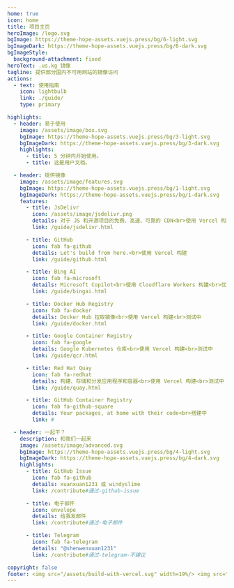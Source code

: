 ```yaml
---
home: true
icon: home
title: 项目主页
heroImage: /logo.svg
bgImage: https://theme-hope-assets.vuejs.press/bg/6-light.svg
bgImageDark: https://theme-hope-assets.vuejs.press/bg/6-dark.svg
bgImageStyle:
  background-attachment: fixed
heroText: .us.kg 镜像
tagline: 提供部分国内不可用网站的镜像访问
actions:
  - text: 使用指南
    icon: lightbulb
    link: ./guide/
    type: primary

highlights:
  - header: 易于使用
    image: /assets/image/box.svg
    bgImage: https://theme-hope-assets.vuejs.press/bg/3-light.svg
    bgImageDark: https://theme-hope-assets.vuejs.press/bg/3-dark.svg
    highlights:
      - title: 5 分钟内开始使用。
      - title: 这是用户文档。

  - header: 提供镜像
    image: /assets/image/features.svg
    bgImage: https://theme-hope-assets.vuejs.press/bg/1-light.svg
    bgImageDark: https://theme-hope-assets.vuejs.press/bg/1-dark.svg
    features:
      - title: JsDelivr
        icon: /assets/image/jsdelivr.png
        details: 对于 JS 和开源项目的免费、高速、可靠的 CDN<br>使用 Vercel 构建
        link: /guide/jsdelivr.html

      - title: GitHub
        icon: fab fa-github
        details: Let's build from here.<br>使用 Vercel 构建
        link: /guide/github.html

      - title: Bing AI
        icon: fab fa-microsoft
        details: Microsoft Copilot<br>使用 Cloudflare Workers 构建<br>优选 IP
        link: /guide/bingai.html

      - title: Docker Hub Registry
        icon: fab fa-docker
        details: Docker Hub 拉取镜像<br>使用 Vercel 构建<br>测试中
        link: /guide/docker.html

      - title: Google Container Registry
        icon: fab fa-google
        details: Google Kubernetes 仓库<br>使用 Vercel 构建<br>测试中
        link: /guide/qcr.html

      - title: Red Hat Quay
        icon: fab fa-redhat
        details: 构建、存储和分发应用程序和容器<br>使用 Vercel 构建<br>测试中
        link: /guide/quay.html

      - title: GitHub Container Registry
        icon: fab fa-github-square
        details: Your packages, at home with their code<br>搭建中
        link: #

  - header: 一起干？
    description: 和我们一起来
    image: /assets/image/advanced.svg
    bgImage: https://theme-hope-assets.vuejs.press/bg/4-light.svg
    bgImageDark: https://theme-hope-assets.vuejs.press/bg/4-dark.svg
    highlights:
      - title: GitHub Issue
        icon: fab fa-github
        details: xuanxuan1231 或 windyslime
        link: /contribute#通过-github-issue

      - title: 电子邮件
        icon: envelope
        details: 给我发邮件
        link: /contribute#通过-电子邮件

      - title: Telegram
        icon: fab fa-telegram
        details: "@shenwenxuan1231"
        link: /contribute#通过-telegram-不建议

copyright: false
footer: <img src="/assets/build-with-vercel.svg" width=19%/> <img src="/assets/thank-bdfz.svg" width=19%/> <br><br>使用 <a href="https://theme-hope.vuejs.press/zh/" target="_blank">VuePress Theme Hope</a> 主题 | Wenxuan Chen 和 Jerry Wu 共同搭建
---
```



